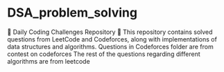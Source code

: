 # DSA_problem_solving
🚀 Daily Coding Challenges Repository 🚀 This repository contains solved questions from LeetCode and Codeforces, along with implementations of data structures and algorithms.
Questions in Codeforces folder are from contest on codeforces
The rest of the questions regarding different algorithms are from leetcode

